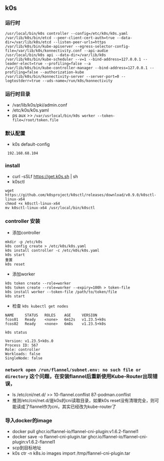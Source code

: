 ## k0s 

### 运行时
```
/usr/local/bin/k0s controller --config=/etc/k0s/k0s.yaml
/var/lib/k0s/bin/etcd --peer-client-cert-auth=true --data-dir=/var/lib/k0s/etcd --listen-peer-urls=https
/var/lib/k0s/bin/kube-apiserver --egress-selector-config-file=/var/lib/k0s/konnectivity.conf --api-audie
/usr/local/bin/k0s api --data-dir=/var/lib/k0s
/var/lib/k0s/bin/kube-scheduler --v=1 --bind-address=127.0.0.1 --leader-elect=true --profiling=false --a
/var/lib/k0s/bin/kube-controller-manager --bind-address=127.0.0.1 --profiling=false --authorization-kube
/var/lib/k0s/bin/konnectivity-server --server-port=0 --logtostderr=true --uds-name=/run/k0s/konnectivity
```

### 运行时目录
* /var/lib/k0s/pki/admin.conf
* /etc/k0s/k0s.yaml
* ps aux >> `/var/usrlocal/bin/k0s worker --token-file=/root/token.file`

### 默认配置
* k0s default-config
```
 192.168.68.104
```

### install 
* curl -sSLf https://get.k0s.sh | sh   
* k0sctl
```
wget https://github.com/k0sproject/k0sctl/releases/download/v0.9.0/k0sctl-linux-x64
chmod +x k0sctl-linux-x64
mv k0sctl-linux-x64 /usr/local/bin/k0sctl
```

### controller 安装
* 添加controller
```
mkdir -p /etc/k0s
k0s config create > /etc/k0s/k0s.yaml
k0s install controller -c /etc/k0s/k0s.yaml
k0s start
重置
k0s reset
```
* 添加worker
```
k0s token create --role=worker
k0s token create --role=worker --expiry=100h > token-file
k0s install worker --token-file /path/to/token/file
k0s start
```
* 检查
`k0s kubectl get nodes`
```
NAME     STATUS   ROLES    AGE     VERSION
fcos01   Ready    <none>   6m12s   v1.23.5+k0s
fcos02   Ready    <none>   6m8s    v1.23.5+k0s
```
`k0s status`
```
Version: v1.23.5+k0s.0
Process ID: 567
Role: controller
Workloads: false
SingleNode: false
```

### `network open /run/flannel/subnet.env: no such file or directory` 这个问题，在安装flannel后重新使用Kube-Router出现错误，
* ls /etc/cni/net.d/ >> 
  10-flannel.conflist  87-podman.conflist  
* 推测/etc/cni/net.d/是k0s的cni读取目录，如果k0s reset没有清理完全，则可能读成了flannel作为cni，其实已经改为kube-router了


### 导入docker的image
* docker pull ghcr.io/flannel-io/flannel-cni-plugin:v1.6.2-flannel1
* docker save -o flannel-cni-plugin.tar ghcr.io/flannel-io/flannel-cni-plugin:v1.6.2-flannel1
* scp到目标地址
* k0s ctr -n k8s.io images import /tmp/flannel-cni-plugin.tar